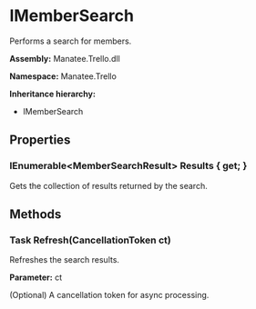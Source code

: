 # IMemberSearch

Performs a search for members.

**Assembly:** Manatee.Trello.dll

**Namespace:** Manatee.Trello

**Inheritance hierarchy:**

- IMemberSearch

## Properties

### IEnumerable&lt;MemberSearchResult&gt; Results { get; }

Gets the collection of results returned by the search.

## Methods

### Task Refresh(CancellationToken ct)

Refreshes the search results.

**Parameter:** ct

(Optional) A cancellation token for async processing.

